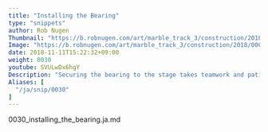 ```yaml
---
title: "Installing the Bearing"
type: "snippets"
author: Rob Nugen
Thumbnail: "https://b.robnugen.com/art/marble_track_3/construction/2018/thumbs/00010_002_06_X1_1044.jpg"
Image: "https://b.robnugen.com/art/marble_track_3/construction/2018/00010_002_06_X1_1044.jpg"
date: 2018-11-11T15:22:32+09:00
weight: 0030
youtube: SVULwDx6hgY
Description: "Securing the bearing to the stage takes teamwork and patience"
Aliases: [
  "/ja/snip/0030"
]
---
```


0030_installing_the_bearing.ja.md
